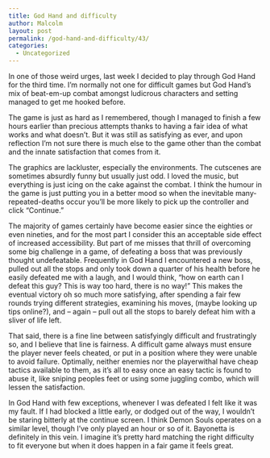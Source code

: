 ```yaml
---
title: God Hand and difficulty
author: Malcolm
layout: post
permalink: /god-hand-and-difficulty/43/
categories:
  - Uncategorized
---
```

In one of those weird urges, last week I decided to play through God Hand for the third time. I&#8217;m normally not one for difficult games but God Hand&#8217;s mix of beat-em-up combat amongst ludicrous characters and setting managed to get me hooked before.

The game is just as hard as I remembered, though I managed to finish a few hours earlier than precious attempts thanks to having a fair idea of what works and what doesn&#8217;t. But it was still as satisfying as ever, and upon reflection I&#8217;m not sure there is much else to the game other than the combat and the innate satisfaction that comes from it.

The graphics are lackluster, especially the environments. The cutscenes are sometimes absurdly funny but usually just odd. I loved the music, but everything is just icing on the cake against the combat. I think the humour in the game is just putting you in a better mood so when the inevitable many-repeated-deaths occur you&#8217;ll be more likely to pick up the controller and click &#8220;Continue.&#8221;

The majority of games certainly have become easier since the eighties or even nineties, and for the most part I consider this an acceptable side effect of increased accessibility. But part of me misses that thrill of overcoming some big challenge in a game, of defeating a boss that was previously thought undefeatable. Frequently in God Hand I encountered a new boss, pulled out all the stops and only took down a quarter of his health before he easily defeated me with a laugh, and I would think, &#8220;how on earth can I defeat this guy? This is way too hard, there is no way!&#8221; This makes the eventual victory oh so much more satisfying, after spending a fair few rounds trying different strategies, examining his moves, (maybe looking up tips online?), and &#8211; again &#8211; pull out all the stops to barely defeat him with a sliver of life left.

That said, there is a fine line between satisfyingly difficult and frustratingly so, and I believe that line is fairness. A difficult game always must ensure the player never feels cheated, or put in a position where they were unable to avoid failure. Optimally, neither enemies nor the playerwithal have cheap tactics available to them, as it&#8217;s all to easy once an easy tactic is found to abuse it, like sniping peoples feet or using some juggling combo, which will lessen the satisfaction.

In God Hand with few exceptions, whenever I was defeated I felt like it was my fault. If I had blocked a little early, or dodged out of the way, I wouldn&#8217;t be staring bitterly at the continue screen. I think Demon Souls operates on a similar level, though I&#8217;ve only played an hour or so of it. Bayonetta is definitely in this vein. I imagine it&#8217;s pretty hard matching the right difficulty to fit everyone but when it does happen in a fair game it feels great.